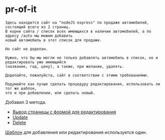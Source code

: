 # pr-of-it
```
Здесь находится сайт на "nodeJS express" по продаже автомобилей, состоящий всего из 2 страниц. 
В корне сайта / список всех имеющихся в наличии автомобилей, а по адресу /auto мы можем добавить 
новый автомобиль в этот список для продажи. 

Но сайт не доделан. 

Нужно, что бы мы могли не только добавлять автомобиль в список, но и редактировать уже имеющийся 
(название, год, цену), а также, при желании, удалять. 

Доделайте, пожалуйста, сайт в соответствии с этими требованиями. 

Подумайте как лучше сделать процедуру редактирования, использовать ли тот же шаблон, 
что и при добавлении, или сделать новый.
 ```
Добавил 3 метода.
- [Вывод страницы с формой для редактирования](https://github.com/skiphog/pr-of-it/blob/master/server.js#L55)
- [Update](https://github.com/skiphog/pr-of-it/blob/master/server.js#L70)
- [Delete](https://github.com/skiphog/pr-of-it/blob/master/server.js#L90)

[Шаблон](https://github.com/skiphog/pr-of-it/blob/master/views/pages/auto.ejs) для добавления или редактирования используется один.

